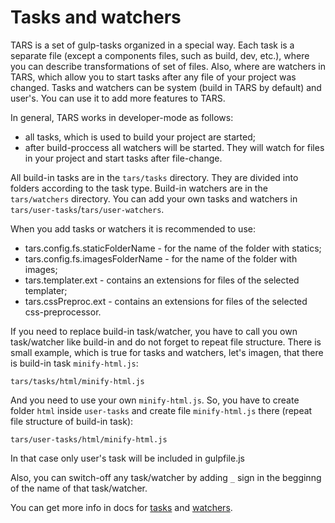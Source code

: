 # Tasks and watchers

TARS is a set of gulp-tasks organized in a special way. Each task is a separate file (except a components files, such as build, dev, etc.), where you can describe transformations of set of files. Also, where are watchers in TARS, which allow you to start tasks after any file of your project was changed. Tasks and watchers can be system (build in TARS by default) and user's. You can use it to add more features to TARS.

In general, TARS works in developer-mode as follows:

* all tasks, which is used to build your project are started;
* after build-proccess all watchers will be started. They will watch for files in your project and start tasks after file-change.

All build-in tasks are in the `tars/tasks` directory. They are divided into folders according to the task type. Build-in watchers are in the `tars/watchers` directory. You can add your own tasks and watchers in `tars/user-tasks`/`tars/user-watchers`.

When you add tasks or watchers it is recommended to use:

* tars.config.fs.staticFolderName - for the name of the folder with statics;
* tars.config.fs.imagesFolderName - for the name of the folder with images; 
* tars.templater.ext - contains an extensions for files of the selected templater;
* tars.cssPreproc.ext - contains an extensions for files of the selected css-preprocessor.

If you need to replace build-in task/watcher, you have to call you own task/watcher like build-in and do not forget to repeat file structure. There is small example, which is true for tasks and watchers, let's imagen, that there is build-in task `minify-html.js`:

```
tars/tasks/html/minify-html.js
```

And you need to use your own `minify-html.js`. So, you have to create folder `html` inside `user-tasks` and create file `minify-html.js` there (repeat file structure of build-in task):

```
tars/user-tasks/html/minify-html.js
```

In that case only user's task will be included in gulpfile.js

Also, you can switch-off any task/watcher by adding `_` sign in the begginng of the name of that task/watcher.

You can get more info in docs for [tasks](tasks.md) and [watchers](watchers.md).
